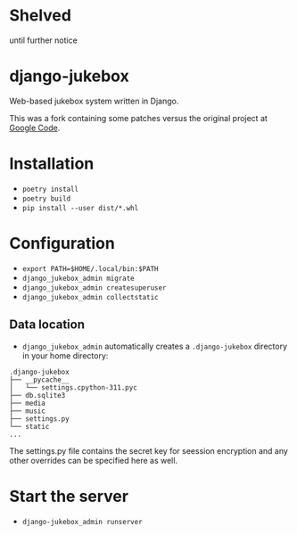 # Shelved 
until further notice 

# django-jukebox #

Web-based jukebox system written in Django.

This was a fork containing some patches versus the original project at [Google Code](https://code.google.com/p/django-jukebox/).


# Installation

- `poetry install`
- `poetry build`
- `pip install --user dist/*.whl`

# Configuration
- `export PATH=$HOME/.local/bin:$PATH`
- `django_jukebox_admin migrate`
- `django_jukebox_admin createsuperuser`
- `django_jukebox_admin collectstatic`

## Data location 
- `django_jukebox_admin` automatically creates a `.django-jukebox` directory in your home directory: 

```
.django-jukebox
├── __pycache__
│   └── settings.cpython-311.pyc
├── db.sqlite3
├── media
├── music
├── settings.py
└── static
...
```

The settings.py file contains the secret key for seession encryption and any other overrides can be specified here as well.

# Start the server
- `django-jukebox_admin runserver`
